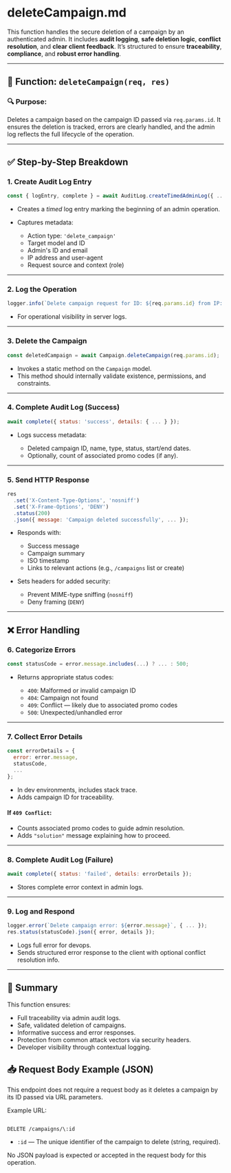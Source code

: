 # deleteCampaign.md

This function handles the secure deletion of a campaign by an authenticated admin. It includes **audit logging**, **safe deletion logic**, **conflict resolution**, and **clear client feedback**. It’s structured to ensure **traceability**, **compliance**, and **robust error handling**.

---

## 🧩 Function: `deleteCampaign(req, res)`

### 🔍 Purpose:
Deletes a campaign based on the campaign ID passed via `req.params.id`. It ensures the deletion is tracked, errors are clearly handled, and the admin log reflects the full lifecycle of the operation.

---

## ✅ Step-by-Step Breakdown

### 1. **Create Audit Log Entry**
```js
const { logEntry, complete } = await AuditLog.createTimedAdminLog({ ... });
````

* Creates a *timed* log entry marking the beginning of an admin operation.
* Captures metadata:

  * Action type: `'delete_campaign'`
  * Target model and ID
  * Admin's ID and email
  * IP address and user-agent
  * Request source and context (role)

---

### 2. **Log the Operation**

```js
logger.info(`Delete campaign request for ID: ${req.params.id} from IP: ${req.ip}`);
```

* For operational visibility in server logs.

---

### 3. **Delete the Campaign**

```js
const deletedCampaign = await Campaign.deleteCampaign(req.params.id);
```

* Invokes a static method on the `Campaign` model.
* This method should internally validate existence, permissions, and constraints.

---

### 4. **Complete Audit Log (Success)**

```js
await complete({ status: 'success', details: { ... } });
```

* Logs success metadata:

  * Deleted campaign ID, name, type, status, start/end dates.
  * Optionally, count of associated promo codes (if any).

---

### 5. **Send HTTP Response**

```js
res
  .set('X-Content-Type-Options', 'nosniff')
  .set('X-Frame-Options', 'DENY')
  .status(200)
  .json({ message: 'Campaign deleted successfully', ... });
```

* Responds with:

  * Success message
  * Campaign summary
  * ISO timestamp
  * Links to relevant actions (e.g., `/campaigns` list or create)

* Sets headers for added security:

  * Prevent MIME-type sniffing (`nosniff`)
  * Deny framing (`DENY`)

---

## ❌ Error Handling

### 6. **Categorize Errors**

```js
const statusCode = error.message.includes(...) ? ... : 500;
```

* Returns appropriate status codes:

  * `400`: Malformed or invalid campaign ID
  * `404`: Campaign not found
  * `409`: Conflict — likely due to associated promo codes
  * `500`: Unexpected/unhandled error

---

### 7. **Collect Error Details**

```js
const errorDetails = {
  error: error.message,
  statusCode,
  ...
};
```

* In dev environments, includes stack trace.
* Adds campaign ID for traceability.

#### If `409 Conflict`:

* Counts associated promo codes to guide admin resolution.
* Adds `"solution"` message explaining how to proceed.

---

### 8. **Complete Audit Log (Failure)**

```js
await complete({ status: 'failed', details: errorDetails });
```

* Stores complete error context in admin logs.

---

### 9. **Log and Respond**

```js
logger.error(`Delete campaign error: ${error.message}`, { ... });
res.status(statusCode).json({ error, details });
```

* Logs full error for devops.
* Sends structured error response to the client with optional conflict resolution info.

---

## 🧾 Summary

This function ensures:

* Full traceability via admin audit logs.
* Safe, validated deletion of campaigns.
* Informative success and error responses.
* Protection from common attack vectors via security headers.
* Developer visibility through contextual logging.


## 📥 Request Body Example (JSON)

This endpoint does not require a request body as it deletes a campaign by its ID passed via URL parameters.

Example URL:
```

DELETE /campaigns/\:id

```

- `:id` — The unique identifier of the campaign to delete (string, required).

No JSON payload is expected or accepted in the request body for this operation.

